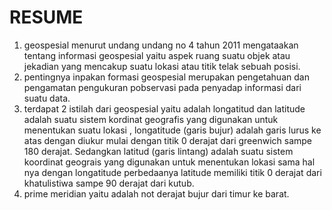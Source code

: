 # RESUME #
									
1. geospesial menurut undang undang no 4 tahun 2011 mengataakan tentang informasi geospesial yaitu aspek ruang suatu objek atau jekadian yang mencakup suatu lokasi atau titik telak sebuah posisi.
2. pentingnya inpakan formasi geospesial merupakan pengetahuan dan pengamatan pengukuran pobservasi pada penyadap informasi dari suatu data.
3. terdapat 2 istilah dari geospesial yaitu adalah longatitud dan latitude adalah suatu sistem kordinat geografis yang digunakan untuk menentukan suatu lokasi , longatitude (garis bujur) adalah garis lurus ke atas dengan diukur mulai dengan titik 0 derajat dari greenwich sampe 180 derajat. Sedangkan latitud (garis lintang) adalah suatu sistem koordinat geograis yang digunakan untuk menentukan lokasi sama hal nya dengan longatitude perbedaanya latitude memiliki titik 0 derajat dari khatulistiwa sampe 90 derajat dari kutub.
4. prime meridian yaitu adalah not derajat bujur dari timur ke barat.

